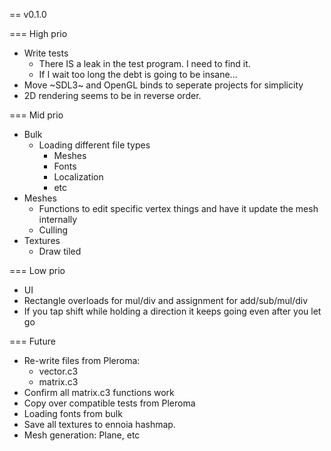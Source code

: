 
== v0.1.0

=== High prio
- Write tests
  - There IS a leak in the test program. I need to find it.
  - If I wait too long the debt is going to be insane...
- Move ~SDL3~ and OpenGL binds to seperate projects for simplicity
- 2D rendering seems to be in reverse order.

=== Mid prio
- Bulk
  - Loading different file types
    - Meshes
    - Fonts
    - Localization
    - etc
- Meshes
  - Functions to edit specific vertex things and have it update the mesh internally
  - Culling
- Textures
  - Draw tiled

=== Low prio
- UI
- Rectangle overloads for mul/div and assignment for add/sub/mul/div
- If you tap shift while holding a direction it keeps going even after you let go

=== Future
- Re-write files from Pleroma:
  - vector.c3
  - matrix.c3
- Confirm all matrix.c3 functions work
- Copy over compatible tests from Pleroma
- Loading fonts from bulk
- Save all textures to ennoia hashmap.
- Mesh generation: Plane, etc
